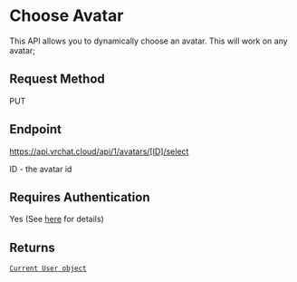 # Choose Avatar

This API allows you to dynamically choose an avatar. This will work on any avatar;

## Request Method
PUT

## Endpoint
https://api.vrchat.cloud/api/1/avatars/[ID]/select

ID - the avatar id

## Requires Authentication
Yes (See [here](Authorization.md) for details)

## Returns

[`Current User object`](Objects/User.md?id=current-user-object)
